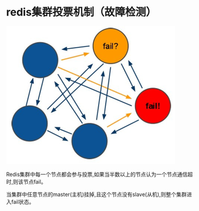 

# redis集群投票机制（故障检测）

![](../../../images/redis/Redis_cluster_vote.jpg)

Redis集群中每一个节点都会参与投票,如果当半数以上的节点认为一个节点通信超时,则该节点fail。

当集群中任意节点的master(主机)挂掉,且这个节点没有slave(从机),则整个集群进入fail状态。

